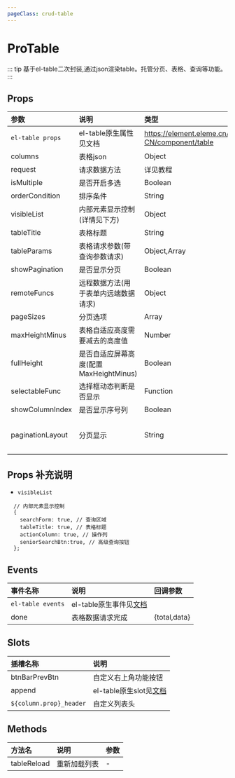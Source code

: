 ```yaml
---
pageClass: crud-table
---
```


# ProTable

::: tip
  基于el-table二次封装,通过json渲染table。托管分页、表格、查询等功能。
:::

## Props

|          参数          |                               说明                                |      类型       |                 可选值                  |  默认值   |
| :-------------------- | :--------------------------------------------------------------- | :------------- | :------------------------------------- | :------- |
| `el-table props` |          el-table原生属性见文档          |          https://element.eleme.cn/#/zh-CN/component/table            |
|       columns        |                       表格json                        |     Object      |             -             | null |
|       request        |                       请求数据方法                        |     详见教程     |             -             | null |
|       isMultiple       |                           是否开启多选                            |     Boolean     |               true,false                |   false   |
|     orderCondition     |                             排序条件                              |     String      |                    -                    |   null    |
|      visibleList       |                         内部元素显示控制(详情见下方)                          |     Object      |                    -                    |    {}     |
|       tableTitle       |                             表格标题                              |     String      |                    -                    |    ''     |
|      tableParams       |                   表格请求参数(带查询参数请求)                    |  Object,Array   |                    -                    |    {}     |
|     showPagination     |                      是否显示分页                      |     Boolean     |               true/false                |   true    |
|      remoteFuncs       |               远程数据方法(用于表单内远端数据请求)                |     Object      |                    -                    |    {}     |
|      pageSizes          |                     分页选项                     | Array |                    -                    |   [10,50,100]    |
|      maxHeightMinus    |                     表格自适应高度需要减去的高度值                     | Number |                    -                    |   285    |
|      fullHeight        |                     是否自适应屏幕高度(配置MaxHeightMinus)                     | Boolean |                    -                    |   false    |
|      selectableFunc    |                     选择框动态判断是否显示                     | Function |                    -                    |   null   |
|      showColumnIndex      |                     是否显示序号列                     | Boolean |                    -                    |   false    |
|      paginationLayout      |                     分页显示                     | String |   见官网   |  total, prev, pager, next, jumper, sizes    |

## Props 补充说明
- `visibleList`
```
  // 内部元素显示控制
  {
    searchForm: true, // 查询区域
    tableTitle: true, // 表格标题
    actionColumn: true, // 操作列
    seniorSearchBtn:true, // 高级查询按钮
  };
```

## Events

| 事件名称  |             说明             |                      回调参数                      |
| :--------------- | :-------------------------- | :------------------------------------------------ |
| `el-table events` |          el-table原生事件见[文档](https://element.eleme.cn/#/zh-CN/component/table)         |                      |
|   done    |       表格数据请求完成       |              {total,data}               |

## Slots

|    插槽名称     |                   说明                   |
| :-------- | :--------------------------------- |
|  btnBarPrevBtn  |           自定义右上角功能按钮           |
| append  |           el-table原生slot见[文档](https://element.eleme.cn/#/zh-CN/component/table)             |
| `${column.prop}_header` | 自定义列表头 |

## Methods

|   方法名    |     说明     | 参数 |
| :---- | :----- | :--  |
| tableReload | 重新加载列表 |  -   |
